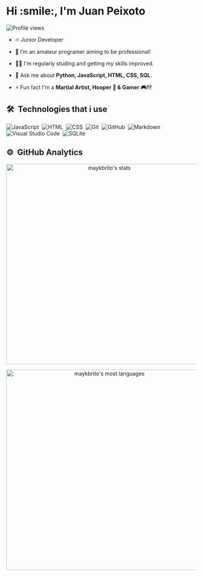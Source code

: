 <h1 align="left">Hi :smile:, I'm Juan Peixoto</h1>
<p align="left"><img src="https://komarev.com/ghpvc/?username=Juan-Peixoto&color=yellow" alt="Profile views" /></p>

- 🔥 Junior Developer 

- 🔭 I’m an amateur programer aiming to be professional!

- 👨‍💻 I'm regularly studing and getting my skills improved. 

- 💬 Ask me about **Python, JavaScript, HTML, CSS, SQL**.

- ⚡ Fun fact I'm a **Martial Artist, Hooper :basketball: & Gamer :video_game:!!!**

## 🛠 &nbsp;Technologies that i use

![JavaScript](https://img.shields.io/badge/-JavaScript-05122A?style=flat&logo=javascript)&nbsp;
![HTML](https://img.shields.io/badge/-HTML-05122A?style=flat&logo=HTML5)&nbsp;
![CSS](https://img.shields.io/badge/-CSS-05122A?style=flat&logo=CSS3&logoColor=1572B6)&nbsp;
![Git](https://img.shields.io/badge/-Git-05122A?style=flat&logo=git)&nbsp;
![GitHub](https://img.shields.io/badge/-GitHub-05122A?style=flat&logo=github)&nbsp;
![Markdown](https://img.shields.io/badge/-Markdown-05122A?style=flat&logo=markdown)&nbsp;
![Visual Studio Code](https://img.shields.io/badge/-Visual%20Studio%20Code-05122A?style=flat&logo=visual-studio-code&logoColor=007ACC)&nbsp;
![SQLite](https://img.shields.io/badge/-SQLite-05122A?style=flat&logo=sqlite)&nbsp;


## ⚙️ &nbsp;GitHub Analytics

<p align="center">
<img width="530em" src="https://github-readme-stats.vercel.app/api?username=Juan-Peixoto&show_icons=true&theme=tokyonight" alt="maykbrito's stats"/>
</p>

<p align="center">
<img width="530em" src="https://github-readme-stats.vercel.app/api/top-langs/?username=Juan-Peixoto&layout=compact&theme=tokyonight" alt="maykbrito's most languages"/>
</p>
